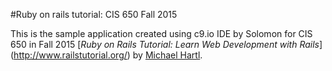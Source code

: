 #Ruby on rails tutorial: CIS 650 Fall 2015

This is the sample application created using c9.io IDE by Solomon for CIS 650 in Fall 2015 
[*Ruby on Rails Tutorial: Learn Web Development with Rails*] (http://www.railstutorial.org/)
by [Michael Hartl](http://www.michaelhartl.com/).
